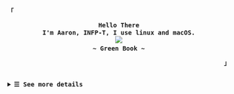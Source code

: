 <p align="left"><strong><samp>「</samp></strong></p>
  <p align="center">
    <samp>
      <b>
        Hello There
      <br>
        I'm Aaron, INFP-T, I use linux and macOS.
      </b>
      <br>
        <image src="https://readme-typing-svg.herokuapp.com?font=Signika+Negative&size=16&pause=1000&color=81A1C1&random=false&width=435&lines=The+world+is+full+of+lonely+people+afraid+to+make+the+first+move.">
      <br>
      <b>
         ~ Green Book ~
      </b>    </samp>
  </p>
<p align="right"><strong><samp>」</samp></strong></p>
<br>

<details>

<summary><samp><b>&#9776; See more details</b></samp></summary>
  </summary>

  <!-- Github Trophy -->
  <div align="center">
  <table>
  <tr>
    
  <td><a href="#--------"><img align="center" alt="GitHub Trophy" src="https://streak-stats.demolab.com?user=27Aaron&theme=nord&hide_border=true&border_radius=20&background=20212C"></a></td>
  </tr>
  </table>
  </div>

  <!-- Github Stats -->
  <div align="center">
  <table>
  <tr>
  <td><a href="#--------"><img height="137px" align="center" alt="GitHub Stats" src="https://github-readme-stats.vercel.app/api?username=27Aaron&count_private=true&show_icons=true&border_radius=20&include_all_commits=true&line_height=21&hide_border=true&bg_color=20212C&text_color=81A1C1&title_color=81A1C1&icon_color=58a6ff"/></a></td>
  <td><a href="#--------"><img height="137px" align="center" alt="Top Language" src="https://github-readme-stats.vercel.app/api/top-langs/?username=27Aaron&layout=compact&line_height=21&border_radius=20&hide_border=true&bg_color=20212C&text_color=81A1C1&title_color=81A1C1&icon_color=58a6ff"/></a></td>
  </tr>
  </table>
  </div>

  <!-- Contribution Snake -->
  <div align="center">
  <table>
  <tr>
  <td><a href="#--------"><img align="center" alt="Contribution Snake" src="./assets/snake/github-contribution-grid-snake-dark.svg"></a></td>
  </tr>
  </table>
  </div>

## Weekly Activity Summary
<!--START_SECTION:waka-->
**🐱 My GitHub Data** 

> 📦 18.5 kB Used in GitHub's Storage 
 > 
> 🚫 Not Opted to Hire
 > 
> 📜 12 Public Repositories 
 > 
> 🔑 0 Private Repositories 
 > 
**I'm an Early 🐤** 

```text
🌞 Morning                40 commits          ███░░░░░░░░░░░░░░░░░░░░░░   13.38 % 
🌆 Daytime                201 commits         █████████████████░░░░░░░░   67.22 % 
🌃 Evening                48 commits          ████░░░░░░░░░░░░░░░░░░░░░   16.05 % 
🌙 Night                  10 commits          █░░░░░░░░░░░░░░░░░░░░░░░░   03.34 % 
```
📅 **I'm Most Productive on Monday** 

```text
Monday                   56 commits          █████░░░░░░░░░░░░░░░░░░░░   18.73 % 
Tuesday                  52 commits          ████░░░░░░░░░░░░░░░░░░░░░   17.39 % 
Wednesday                48 commits          ████░░░░░░░░░░░░░░░░░░░░░   16.05 % 
Thursday                 41 commits          ███░░░░░░░░░░░░░░░░░░░░░░   13.71 % 
Friday                   45 commits          ████░░░░░░░░░░░░░░░░░░░░░   15.05 % 
Saturday                 22 commits          ██░░░░░░░░░░░░░░░░░░░░░░░   07.36 % 
Sunday                   35 commits          ███░░░░░░░░░░░░░░░░░░░░░░   11.71 % 
```


📊 **This Week I Spent My Time On** 

```text
💬 Programming Languages: 
Lua                      12 hrs 44 mins      ███████████░░░░░░░░░░░░░░   43.08 % 
Markdown                 4 hrs 4 mins        ███░░░░░░░░░░░░░░░░░░░░░░   13.80 % 
Nix                      3 hrs 49 mins       ███░░░░░░░░░░░░░░░░░░░░░░   12.91 % 
Java                     2 hrs 20 mins       ██░░░░░░░░░░░░░░░░░░░░░░░   07.90 % 
Other                    2 hrs 17 mins       ██░░░░░░░░░░░░░░░░░░░░░░░   07.72 % 

🔥 Editors: 
VS Code                  22 hrs 6 mins       ███████████████████░░░░░░   74.72 % 
Neovim                   4 hrs 13 mins       ████░░░░░░░░░░░░░░░░░░░░░   14.31 % 
Intellijidea             3 hrs 14 mins       ███░░░░░░░░░░░░░░░░░░░░░░   10.97 % 

💻 Operating System: 
Mac                      29 hrs 34 mins      █████████████████████████   100.00 % 
```

**I Mostly Code in Lua** 

```text
Lua                      1 repo              ██████░░░░░░░░░░░░░░░░░░░   25.00 % 
CSS                      1 repo              ██████░░░░░░░░░░░░░░░░░░░   25.00 % 
JavaScript               1 repo              ██████░░░░░░░░░░░░░░░░░░░   25.00 % 
Nix                      1 repo              ██████░░░░░░░░░░░░░░░░░░░   25.00 % 
```



**Timeline**

![Lines of Code chart](https://raw.githubusercontent.com/27Aaron/27Aaron/main/assets/bar_graph.png)


<!--END_SECTION:waka-->

  </details>
  </div>
  
</details>